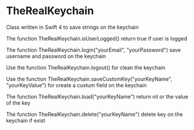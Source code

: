 # TheRealKeychain
Class written in Swift 4 to save strings on the keychain

The function TheRealKeychain.isUserLogged() return true if user is logged

The function TheRealKeychain.login("yourEmail", "yourPassword") save username and password on the keychain

Use the function TheRealKeychain.logout() for clean the keychain

Use the function TheRealKeychain.saveCustomKey("yourKeyName", "yourKeyValue") for create a custum field on the keychain

The function TheRealKeychain.load("yourKeyName") return nil or the value of the key

The function TheRealKeychain.delete("yourKeyName") delete key on the keychain if exist
